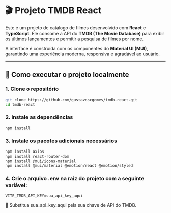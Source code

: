 # 🎬 Projeto TMDB React

Este é um projeto de catálogo de filmes desenvolvido com **React** e **TypeScript**. Ele consome a API do **TMDB (The Movie Database)** para exibir os últimos lançamentos e permitir a pesquisa de filmes por nome.

A interface é construída com os componentes do **Material UI (MUI)**, garantindo uma experiência moderna, responsiva e agradável ao usuário.

---

## 🚀 Como executar o projeto localmente

### 1. Clone o repositório
```bash
git clone https://github.com/gustavoscgomes/tmdb-react.git
cd tmdb-react
```
### 2. Instale as dependências   
```bash
npm install
```
### 3. Instale os pacotes adicionais necessários
```bash
npm install axios
npm install react-router-dom
npm install @mui/icons-material
npm install @mui/material @emotion/react @emotion/styled
```
### 4. Crie o arquivo .env na raiz do projeto com a seguinte variável:
```env
VITE_TMDB_API_KEY=sua_api_key_aqui
```
🔐 Substitua sua_api_key_aqui pela sua chave de API do TMDB.

